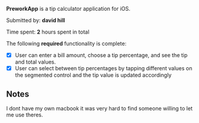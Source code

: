 

**PreworkApp** is a tip calculator application for iOS.

Submitted by: **david hill**

Time spent: **2** hours spent in total

The following **required** functionality is complete:

* [x] User can enter a bill amount, choose a tip percentage, and see the tip and total values.
* [x] User can select between tip percentages by tapping different values on the segmented control and the tip value is updated accordingly

## Notes
I dont have my own macbook it was very hard to find someone willing to let me use theres.    

